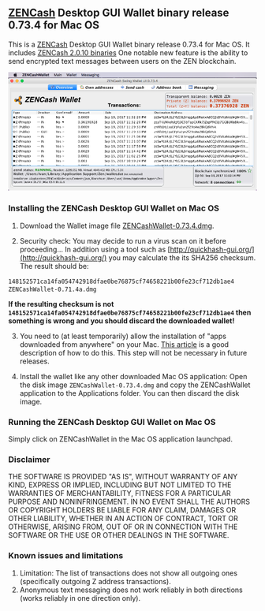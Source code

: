## [ZENCash](https://zensystem.io/) Desktop GUI Wallet binary release 0.73.4 for Mac OS

This is a [ZENCash](https://zensystem.io/) Desktop GUI Wallet binary release 0.73.4 for Mac OS. 
It includes [ZENCash 2.0.10 binaries](https://github.com/ZencashOfficial/zen/releases/tag/v2.0.10)
One notable new feature is the ability to send encrypted text messages between users on the ZEN blockchain.

![Screenshot](ZENCashWalletMac_0.73.4.png "Main Window")

### Installing the ZENCash Desktop GUI Wallet on Mac OS

1. Download the Wallet image file 
[ZENCashWallet-0.73.4.dmg](https://github.com/ZencashOfficial/zencash-swing-wallet-ui/releases/download/0.73.4/ZENCashWallet-0.73.4.dmg). 

2. Security check: You may decide to run a virus scan on it before proceeding... In addition using a tool 
such as [http://quickhash-gui.org/](http://quickhash-gui.org/) you may calculate the its SHA256 checksum. The 
result should be:
```
148152571ca14fa054742918dfae0be76875cf74658221b00fe23cf712db1ae4  ZENCashWallet-0.71.4a.dmg
```
**If the resulting checksum is not `148152571ca14fa054742918dfae0be76875cf74658221b00fe23cf712db1ae4` then**
**something is wrong and you should discard the downloaded wallet!**

3. You need to (at least temporarily) allow the installation of "apps downloaded from anywhere" on your Mac. 
[This article](http://osxdaily.com/2016/09/27/allow-apps-from-anywhere-macos-gatekeeper/) is a good description
of how to do this. This step will not be necessary in future releases. 

4. Install the wallet like any other downloaded Mac OS application: Open the disk image `ZENCashWallet-0.73.4.dmg`
and copy the ZENCashWallet application to the Applications folder. You can then discard the disk image.
   
### Running the ZENCash Desktop GUI Wallet on Mac OS

Simply click on ZENCashWallet in the Mac OS application launchpad.

### Disclaimer

THE SOFTWARE IS PROVIDED "AS IS", WITHOUT WARRANTY OF ANY KIND, EXPRESS OR
IMPLIED, INCLUDING BUT NOT LIMITED TO THE WARRANTIES OF MERCHANTABILITY,
FITNESS FOR A PARTICULAR PURPOSE AND NONINFRINGEMENT. IN NO EVENT SHALL THE
AUTHORS OR COPYRIGHT HOLDERS BE LIABLE FOR ANY CLAIM, DAMAGES OR OTHER
LIABILITY, WHETHER IN AN ACTION OF CONTRACT, TORT OR OTHERWISE, ARISING FROM,
OUT OF OR IN CONNECTION WITH THE SOFTWARE OR THE USE OR OTHER DEALINGS IN THE
SOFTWARE.

### Known issues and limitations
1. Limitation: The list of transactions does not show all outgoing ones (specifically outgoing Z address 
transactions).  
2. Anonymous text messaging does not work reliably in both directions (works reliably in one direction only).
